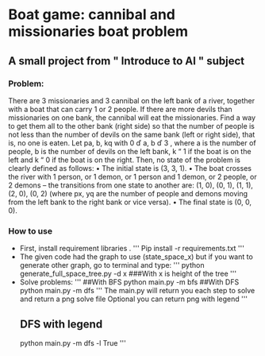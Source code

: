 # Boat game: cannibal and missionaries boat problem
## A small project from " Introduce to AI " subject
### Problem:
There are 3 missionaries and 3 cannibal on the left bank of a river, together with a boat that can carry 1 or 2 people. If there are more devils than missionaries on one bank, the cannibal will eat the missionaries. Find a way to get them all to the other bank (right side) so that the number of people is not less than the number of devils on the same bank (left or right side), that is, no one is eaten. Let pa, b, kq with 0 ď a, b ď 3 , where a is the number of people, b is the number of devils on the left bank, k “ 1 if the boat is on the left and k “ 0 if the boat is on the right. Then, no state of the problem is clearly defined as follows: • The initial state is (3, 3, 1).
• The boat crosses the river with 1 person, or 1 demon, or 1 person and 1 demon, or 2 people, or 2 demons – the transitions from one state to another are: (1, 0), (0, 1), (1, 1), (2, 0), (0, 2) (where px, yq are the number of people and demons moving from the left bank to the right bank or vice versa).
• The final state is (0, 0, 0).

### How to use
- First, install requirement libraries .
  '''
  Pip install -r requirements.txt
  '''
- The given code had the graph to use (state_space_x) but if you want to generate other graph, go to terminal and type:
  '''
  python generate_full_space_tree.py -d x
  ###With x is height of the tree
  '''
- Solve problems:
  '''
  ##With BFS
  python main.py -m bfs
  ##With DFS
  python main.py -m dfs
  '''
  The main.py will return you  each step to solve and return a png solve file
  Optional you can return png with legend
  '''
  ## DFS with legend
  python main.py -m dfs -l True
  '''
  

